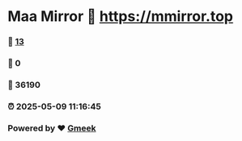 # Maa Mirror :link: https://mmirror.top 
### :page_facing_up: [13](https://mmirror.top/tag.html) 
### :speech_balloon: 0 
### :hibiscus: 36190 
### :alarm_clock: 2025-05-09 11:16:45 
### Powered by :heart: [Gmeek](https://github.com/Meekdai/Gmeek)
